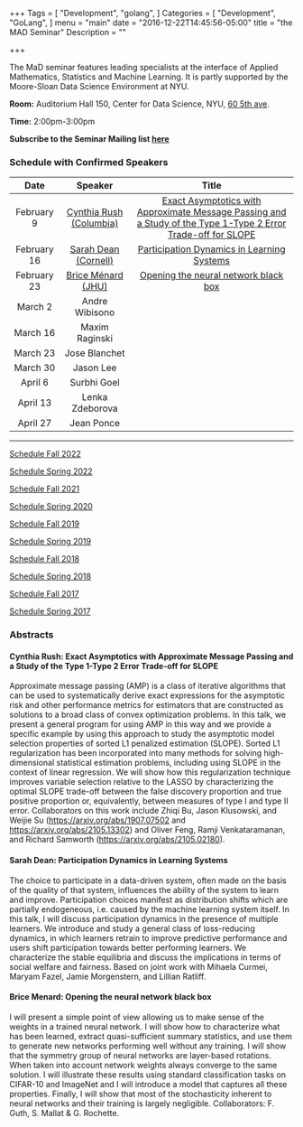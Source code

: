 +++
Tags = [
  "Development",
  "golang",
]
Categories = [
  "Development",
  "GoLang",
]
menu = "main"
date = "2016-12-22T14:45:56-05:00"
title = "the MAD Seminar"
Description = ""

+++

The MaD seminar features leading specialists at the interface
of Applied Mathematics, Statistics and Machine Learning. It is partly supported by the Moore-Sloan Data Science Environment at NYU.

**Room:** Auditorium Hall 150, Center for Data Science, NYU, [60 5th ave](https://www.google.com/maps/place/NYU+Center+for+Data+Science/@40.735016,-73.9969907,17z/data=!3m1!4b1!4m5!3m4!1s0x89c2599787834ad9:0x5dd8af15d9fbc8a3!8m2!3d40.735016!4d-73.994802).

**Time:** 2:00pm-3:00pm

**Subscribe to the Seminar Mailing list [here](http://cims.nyu.edu/mailman/listinfo/mad)**


### Schedule with Confirmed Speakers


| Date        | Speaker       | Title | 
|:-----------:|:-------------:|:-----------:|
| February 9  | [Cynthia Rush (Columbia)](http://www.columbia.edu/~cgr2130/) |  [Exact Asymptotics with Approximate Message Passing and a Study of the Type 1-Type 2 Error Trade-off for SLOPE](#rush) | 
| February 16  | [Sarah Dean (Cornell)](https://sdean.website/)  | [Participation Dynamics in Learning Systems](#sarah)  | 
| February 23  | [Brice Ménard (JHU)](https://menard.pha.jhu.edu/) | [Opening the neural network black box](#brice)  | 
|March 2	|Andre Wibisono | |
|March 16	|Maxim Raginski | |
|March 23	|Jose Blanchet | |
|March 30	| Jason Lee | |
|April 6	|Surbhi Goel | |
|April 13	|Lenka Zdeborova | |
|April 27 |Jean Ponce | |



---
[Schedule Fall 2022](https://mathsanddatanyu.github.io/website/seminar_fall2022/)

[Schedule Spring 2022](https://mathsanddatanyu.github.io/website/seminar_spring2022/)

[Schedule Fall 2021](https://mathsanddatanyu.github.io/website/seminar_fall2021/)

[Schedule Spring 2020](https://mathsanddatanyu.github.io/website/seminar_spring2020/)

[Schedule Fall 2019](https://mathsanddatanyu.github.io/website/seminar_fall2019/)

[Schedule Spring 2019](https://mathsanddatanyu.github.io/website/seminar_spring2019/)

[Schedule Fall 2018](https://mathsanddatanyu.github.io/website/seminar_fall2018/)

[Schedule Spring 2018](https://mathsanddatanyu.github.io/website/seminar_spring2018/)

[Schedule Fall 2017](https://mathsanddatanyu.github.io/website/seminar_fall2017/)

[Schedule Spring 2017](https://mathsanddatanyu.github.io/website/seminar_spring2017/)

### Abstracts
#### <a name='rush'></a> Cynthia Rush: Exact Asymptotics with Approximate Message Passing and a Study of the Type 1-Type 2 Error Trade-off for SLOPE

Approximate message passing (AMP) is a class of iterative algorithms that can be used to systematically derive exact expressions for the asymptotic risk and other performance metrics for estimators that are constructed as solutions to a broad class of convex optimization problems. In this talk, we present a general program for using AMP in this way and we provide a specific example by using this approach to study the asymptotic model selection properties of sorted L1 penalized estimation (SLOPE). Sorted L1 regularization has been incorporated into many methods for solving high-dimensional statistical estimation problems, including using SLOPE in the context of linear regression. We will show how this regularization technique improves variable selection relative to the LASSO by characterizing the optimal SLOPE trade-off between the false discovery proportion and true positive proportion or, equivalently, between measures of type I and type II error. Collaborators on this work include Zhiqi Bu, Jason Klusowski, and Weijie Su (https://arxiv.org/abs/1907.07502 and https://arxiv.org/abs/2105.13302) and Oliver Feng, Ramji Venkataramanan, and Richard Samworth (https://arxiv.org/abs/2105.02180).

#### <a name='sarah'></a> Sarah Dean: Participation Dynamics in Learning Systems

The choice to participate in a data-driven system, often made on the basis of the quality of that system, influences the ability of the system to learn and improve. Participation choices manifest as distribution shifts which are partially endogeneous, i.e. caused by the machine learning system itself. In this talk, I will discuss participation dynamics in the presence of multiple learners. We introduce and study a general class of loss-reducing dynamics, in which learners retrain to improve predictive performance and users shift participation towards better performing learners. We characterize the stable equilibria and discuss the implications in terms of social welfare and fairness. Based on joint work with Mihaela Curmei, Maryam Fazel, Jamie Morgenstern, and Lillian Ratliff.

#### <a name='brice'></a> Brice Menard: Opening the neural network black box

I will present a simple point of view allowing us to make sense of the weights in a trained neural network. I will show how to characterize what has been learned, extract quasi-sufficient summary statistics, and use them to generate new networks performing well without any training. I will show that the symmetry group of neural networks are layer-based rotations. When taken into account network weights always converge to the same solution. I will illustrate these results using standard classification tasks on CIFAR-10 and ImageNet and I will introduce a model that captures all these properties. Finally, I will show that most of the stochasticity inherent to neural networks and their training is largely negligible. Collaborators: F. Guth, S. Mallat & G. Rochette.

 

